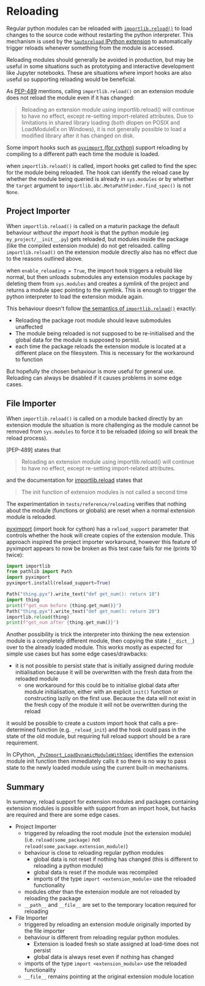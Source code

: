 # Reloading

Regular python modules can be reloaded with [`importlib.reload()`](https://docs.python.org/3/library/importlib.html#importlib.reload)
to load changes to the source code without restarting the python interpreter.
This mechanism is used by the [`%autoreload` IPython extension](https://ipython.readthedocs.io/en/stable/config/extensions/autoreload.html)
to automatically trigger reloads whenever something from the module is accessed.

Reloading modules should generally be avoided in production, but may be useful in some situations such as prototyping and interactive
development like Jupyter notebooks. These are situations where import hooks are also useful so supporting reloading would be
beneficial.

As [PEP-489](https://peps.python.org/pep-0489/#module-reloading) mentions,
calling `importlib.reload()` on an extension module does not reload the module even if it has changed:

> Reloading an extension module using importlib.reload() will continue to have no effect, except re-setting import-related attributes.
> Due to limitations in shared library loading (both dlopen on POSIX and LoadModuleEx on Windows),
> it is not generally possible to load a modified library after it has changed on disk.

Some import hooks such as [`pyximport` (for cython)](https://github.com/cython/cython/blob/master/pyximport/pyximport.py)
support reloading by compiling to a different path each time the module is loaded.

when `importlib.reload()` is called, import hooks get called to find the spec for the module
being reloaded. The hook can identify the reload case by whether the module being queried is already in `sys.modules` or
by whether the `target` argument to `importlib.abc.MetaPathFinder.find_spec()` is not `None`.



## Project Importer
When `importlib.reload()` is called on a maturin package the default behaviour *without the import hook* is that the python module
(eg `my_project/__init__.py`) gets reloaded, but modules inside the package (like the compiled extension module) do
not get reloaded. calling `importlib.reload()` on the extension module directly also has no effect due to the
reasons outlined above.

when `enable_reloading = True`, the import hook triggers a rebuild like normal, but then unloads submodules any
extension modules package by deleting them from `sys.modules` and creates a symlink of the project and returns a module
spec pointing to the symlink. This is enough to trigger the python interpreter to load the extension module again.

This behaviour doesn't follow [the semantics of `importlib.reload()`](https://docs.python.org/3/library/importlib.html#importlib.reload) exactly:

- Reloading the package root module should leave submodules unaffected
- The module being reloaded is not supposed to be re-initialised and the global data for the module is supposed to persist.
- each time the package reloads the extension module is located at a different place on the filesystem.
  This is necessary for the workaround to function

But hopefully the chosen behaviour is more useful for general use. Reloading can always be disabled if it causes problems in some edge cases.


## File Importer
When `importlib.reload()` is called on a module backed directly by an extension module the situation is more challenging
as the module cannot be removed from `sys.modules` to force it to be reloaded (doing so will break the reload process).

[PEP-489] states that
> Reloading an extension module using importlib.reload() will continue to have no effect, except re-setting import-related attributes.

and the documentation for [importlib.reload](https://docs.python.org/3/library/importlib.html#importlib.reload) states that
> The init function of extension modules is not called a second time

The experimentation in `tests/reference/reloading` verifies that nothing about the module
(functions or globals) are reset when a normal extension module is reloaded.


[pyximport](https://github.com/cython/cython/blob/master/pyximport/pyximport.py) (import hook for cython) has a
`reload_support` parameter that controls whether the hook will create copies of the extension module. This approach
inspired the project importer workaround, however this feature of pyximport appears to now be broken as this test case
fails for me (prints 10 twice):

```python
import importlib
from pathlib import Path
import pyximport
pyximport.install(reload_support=True)

Path("thing.pyx").write_text("def get_num(): return 10")
import thing
print(f"get_num before {thing.get_num()}")
Path("thing.pyx").write_text("def get_num(): return 20")
importlib.reload(thing)
print(f"get_num after {thing.get_num()}")
```

Another possibility is trick the interpreter into thinking the new extension module is a completely different module,
then copying the state (`__dict__`) over to the already loaded module.
This works mostly as expected for simple use cases but has some edge cases/drawbacks:

- it is not possible to persist state that is initially assigned during module initialisation because it will be overwritten with the fresh data from the reloaded module
  - one workaround for this could be to initialise global data after module initialisation, either with an explicit `init()` function or constructing lazily on the first use. Because the data will not exist in the fresh copy of the module it will not be overwritten during the reload

it would be possible to create a custom import hook that calls a pre-determined function (e.g. `_reload_init`) and the hook could pass in the state of the old module, but requiring full reload support should be a rare requirement.

In CPython, [`_PyImport_LoadDynamicModuleWithSpec`](https://github.com/python/cpython/blob/59057ce55a443f35bfd685c688071aebad7b3671/Python/importdl.c#L97) identifies the extension module init function then immediately calls
it so there is no way to pass state to the newly loaded module using the current built-in mechanisms.


## Summary

In summary, reload support for extension modules and packages containing extension modules is possible with support
from an import hook, but hacks are required and there are some edge cases.

- Project Importer
  - triggered by reloading the root module (not the extension module) (i.e. `reload(some_package)` not `reload(some_package.extension_module)`)
  - behaviour is close to reloading regular python modules
    - global data is not reset if nothing has changed (this is different to reloading a python module)
    - global data is reset if the module was recompiled
    - imports of the type `import <extension_module>` use the reloaded functionality
  - modules other than the extension module are not reloaded by reloading the package
  - `__path__` and `__file__` are set to the temporary location required for reloading
- File Importer
  - triggered by reloading an extension module originally imported by the file importer
  - behaviour is different from reloading regular python modules.
    - Extension is loaded fresh so state assigned at load-time does not persist
    - global data is always reset even if nothing has changed
  - imports of the type `import <extension_module>` use the reloaded functionality
  - `__file__` remains pointing at the original extension module location

